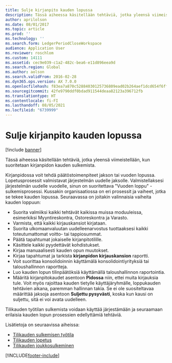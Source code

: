 ```yaml
---
title: Sulje kirjanpito kauden lopussa
description: Tässä aiheessa käsitellään tehtäviä, jotka yleensä viimeistellään, kun suoritetaan kirjanpidon kauden sulkemista.
author: aprilolson
ms.date: 08/01/2017
ms.topic: article
ms.prod: ''
ms.technology: ''
ms.search.form: LedgerPeriodCloseWorkspace
audience: Application User
ms.reviewer: roschlom
ms.custom: 14111
ms.assetid: cec9e039-c1a2-482c-bea6-e11d896eea9d
ms.search.region: Global
ms.author: aolson
ms.search.validFrom: 2016-02-28
ms.dyn365.ops.version: AX 7.0.0
ms.openlocfilehash: f83ea7a870c52884030125736809ead02b264aef1dcd654f6ff94dab0fbb2004
ms.sourcegitcommit: 42fe9790ddf0bdad911544deaa82123a396712fb
ms.translationtype: HT
ms.contentlocale: fi-FI
ms.lasthandoff: 08/05/2021
ms.locfileid: "6739999"
---
```

# <a name="close-the-general-ledger-at-period-end"></a>Sulje kirjanpito kauden lopussa

[!include [banner](../includes/banner.md)]

Tässä aiheessa käsitellään tehtäviä, jotka yleensä viimeistellään, kun suoritetaan kirjanpidon kauden sulkemista. 

Kirjanpidossa voit tehdä päätöstoimenpiteet jakson tai vuoden lopussa. Lopetusprosessit valmistavat järjestelmän uudelle jaksolle. Valmistellaksesi järjestelmän uudelle vuodelle, sinun on suoritettava "Vuoden loppu" -sulkemisprosessi. Kussakin organisaatiossa on eri prosessit ja vaiheet, jotka se tekee kauden lopussa. Seuraavassa on joitakin valinnaisia vaiheita kauden loppuun:

-   Suorita valmiiksi kaikki tehtävät kaikissa muissa moduuleissa, esimerkiksi Myyntireskontra, Ostoreskontra ja Varasto.
-   Varmista, että kaikki kirjauskansiot kirjataan.
-   Suorita ulkomaanvaluutan uudelleenarvostus tuottaaksesi kaikki toteutumattomat voitto- tai tappiosummat.
-   Päätä tapahtumat jokaiselle kirjanpitotilille.
-   Käsittele kaikki pyydettävät kohdistukset.
-   Kirjaa manuaalisesti kauden opun muutokset.
-   Kirjaa tapahtumat ja tarkista **kirjanpidon kirjauskansion** raportti.
-   Voit suorittaa konsolidoinnin käyttämälä konsolidointiyrityksiä tai taloushallinnon raportteja.
-   Luo kauden lopun tilinpäätöksiä käyttämällä taloushallinnon raportointia.
-   Määritä kirjanpitokaudet asentoon **Pidossa** niin, ettei muita kirjauksia tule. Voit myös rajoittaa kauden tietylle käyttäjäryhmälle, loppukauden tehtävien aikana, paremman hallinnan takia. Se ei ole suositeltavaa määrittää jaksoja asentoon **Suljettu pysyvästi**, koska kun kausi on suljettu, sitä ei voi avata uudelleen.

Tilikauden työtilan sulkemista voidaan käyttää järjestämään ja seuraamaan erilaisia kauden lopun prosessien edellyttämiä tehtäviä. 


Lisätietoja on seuraavissa aiheissa:
- [Tilikauden sulkemisen työtila](financial-period-close-workspace.md) 
- [Tilikauden lopetus](Year-end-close.md)  
- [Tilikauden joukkosulkeminen](tasks/mass-financial-period-close.md)






[!INCLUDE[footer-include](../../includes/footer-banner.md)]